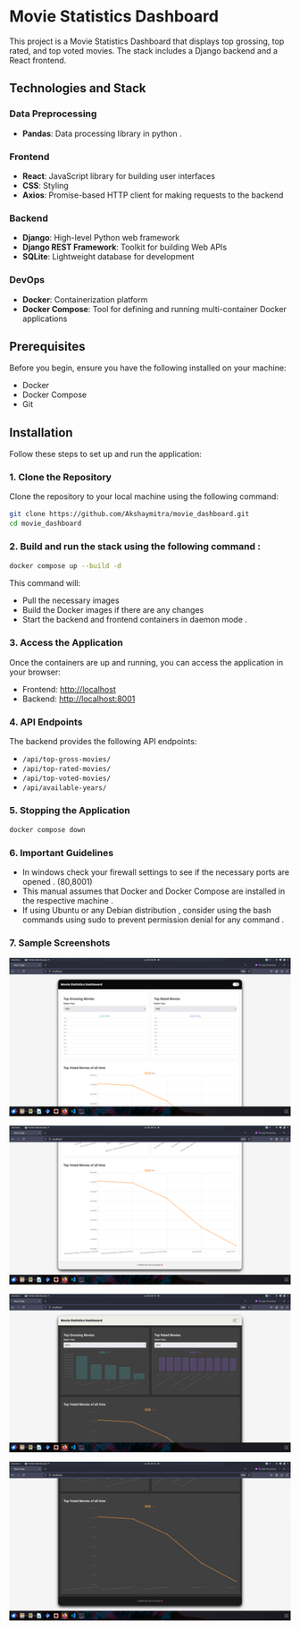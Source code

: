 # Movie Statistics Dashboard

This project is a Movie Statistics Dashboard that displays top grossing, top rated, and top voted movies. The stack includes a Django backend and a React frontend.

## Technologies and Stack

### Data Preprocessing

- **Pandas**: Data processing library in python .

### Frontend

- **React**: JavaScript library for building user interfaces
- **CSS**: Styling
- **Axios**: Promise-based HTTP client for making requests to the backend

### Backend

- **Django**: High-level Python web framework
- **Django REST Framework**: Toolkit for building Web APIs
- **SQLite**: Lightweight database for development

### DevOps

- **Docker**: Containerization platform
- **Docker Compose**: Tool for defining and running multi-container Docker applications

## Prerequisites

Before you begin, ensure you have the following installed on your machine:

- Docker
- Docker Compose
- Git

## Installation

Follow these steps to set up and run the application:

### 1. Clone the Repository

Clone the repository to your local machine using the following command:

```sh
git clone https://github.com/Akshaymitra/movie_dashboard.git
cd movie_dashboard
```

### 2. Build and run the stack using the following command :

```sh
docker compose up --build -d
```

This command will:

* Pull the necessary images
* Build the Docker images if there are any changes
* Start the backend and frontend containers in daemon mode .

### 3. Access the Application

Once the containers are up and running, you can access the application in your browser:

* Frontend: [http://localhost](http://localhost)
* Backend: [http://localhost:8001](http://localhost:8001)

### 4. API Endpoints

The backend provides the following API endpoints:

* `/api/top-gross-movies/`
* `/api/top-rated-movies/`
* `/api/top-voted-movies/`
* `/api/available-years/`

### 5. Stopping the Application

```sh
docker compose down
```

### 6. Important Guidelines

- In windows check your firewall settings to see if the necessary ports are opened . (80,8001)
- This manual assumes that Docker and Docker Compose are installed in the respective machine .
- If using Ubuntu or any Debian distribution , consider using the bash commands using sudo to prevent permission denial for any command .

### 7. Sample Screenshots

![1722105591425](image/Readme/1722105591425.png)

![1722105654204](image/Readme/1722105654204.png)

![1722105701381](image/Readme/1722105701381.png)

![1722105716823](image/Readme/1722105716823.png)

